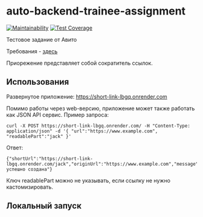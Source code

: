 # auto-backend-trainee-assignment
[![Maintainability](https://api.codeclimate.com/v1/badges/e86c4429a58955cda69a/maintainability)](https://codeclimate.com/github/Grad566/auto-backend-trainee-assignment/maintainability)
[![Test Coverage](https://api.codeclimate.com/v1/badges/e86c4429a58955cda69a/test_coverage)](https://codeclimate.com/github/Grad566/auto-backend-trainee-assignment/test_coverage)

Тестовое задание от Авито

Требования - [здесь](https://github.com/avito-tech/auto-backend-trainee-assignment?tab=readme-ov-file)

Приорежение представляет собой сократитель ссылок.

## Использования

Развернутое приложение: https://short-link-lbgq.onrender.com

Помимо работы через web-версию, приложение может также работать как JSON API сервис.
Пример запроса:
```
curl -X POST https://short-link-lbgq.onrender.com/ -H "Content-Type: application/json" -d '{ "url":"https://www.example.com", "readablePart":"jack" }'
```
Ответ:
```
{"shortUrl":"https://short-link-lbgq.onrender.com/jack","originUrl":"https://www.example.com","message":"Ссылка успешно создана"}
```

Ключ readablePart можно не указывать, если ссылку не нужно кастомизировать.

## Локальный запуск


